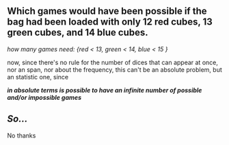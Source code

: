 ## Which games would have been possible if the bag had been loaded with only 12 red cubes, 13 green cubes, and 14 blue cubes.

_how many games need: {red < 13, green < 14, blue < 15 }_

now, since there's no rule for the number of dices that can appear at once, nor an span, nor about the frequency, this can't be an absolute problem, but an statistic one, since

_**in absolute terms is possible to have an infinite number of possible and/or impossible games**_

## _So..._

No thanks
